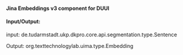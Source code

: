 #### Jina Embeddings v3 component for DUUI


#### Input/Output:

input: de.tudarmstadt.ukp.dkpro.core.api.segmentation.type.Sentence

Output: org.texttechnologylab.uima.type.Embedding
